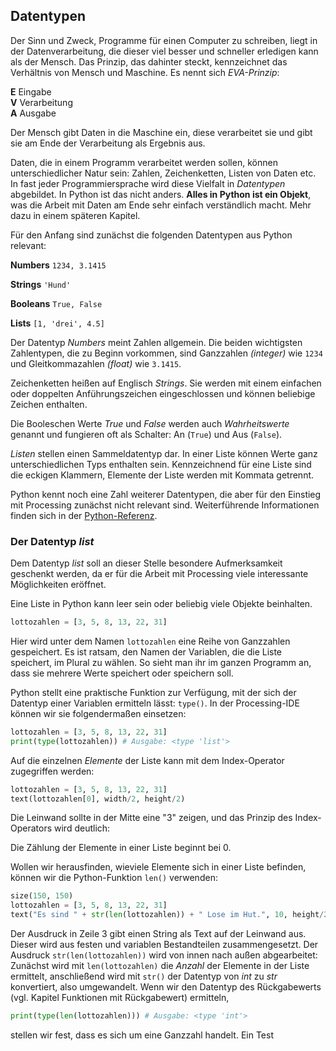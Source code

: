 ## Datentypen

Der Sinn und Zweck, Programme für einen Computer zu schreiben, liegt in der Datenverarbeitung, die dieser viel besser und schneller erledigen kann als der Mensch. Das Prinzip, das dahinter steckt, kennzeichnet das Verhältnis von Mensch und Maschine. Es nennt sich *EVA-Prinzip*:

**E** Eingabe  
**V** Verarbeitung  
**A** Ausgabe

Der Mensch gibt Daten in die Maschine ein, diese verarbeitet sie und gibt sie am Ende der Verarbeitung als Ergebnis aus.

Daten, die in einem Programm verarbeitet werden sollen, können unterschiedlicher Natur sein: Zahlen, Zeichenketten, Listen von Daten etc. In fast jeder Programmiersprache wird diese Vielfalt in *Datentypen* abgebildet. In Python ist das nicht anders. **Alles in Python ist ein Objekt**, was die Arbeit mit Daten am Ende sehr einfach verständlich macht. Mehr dazu in einem späteren Kapitel.

Für den Anfang sind zunächst die folgenden Datentypen aus Python relevant:

**Numbers** `1234, 3.1415`

**Strings** `'Hund'`

**Booleans** `True, False`

**Lists** `[1, 'drei', 4.5]`

Der Datentyp *Numbers* meint Zahlen allgemein. Die beiden wichtigsten Zahlentypen, die zu Beginn vorkommen, sind Ganzzahlen *(integer)* wie `1234` und Gleitkommazahlen *(float)* wie `3.1415`.

Zeichenketten heißen auf Englisch *Strings*. Sie werden mit einem einfachen oder doppelten Anführungszeichen eingeschlossen und können beliebige Zeichen enthalten.

Die Booleschen Werte *True* und *False* werden auch *Wahrheitswerte* genannt und fungieren oft als Schalter: An (`True`) und Aus (`False`).

*Listen* stellen einen Sammeldatentyp dar. In einer Liste können Werte ganz unterschiedlichen Typs enthalten sein. Kennzeichnend für eine Liste sind die eckigen Klammern, Elemente der Liste werden mit Kommata getrennt.

Python kennt noch eine Zahl weiterer Datentypen, die aber für den Einstieg mit Processing zunächst nicht relevant sind. Weiterführende Informationen finden sich in der [Python-Referenz](https://docs.python.org/2.7/library/stdtypes.html).

### Der Datentyp *list*

Dem Datentyp *list* soll an dieser Stelle besondere Aufmerksamkeit geschenkt werden, da er für die Arbeit mit Processing viele interessante Möglichkeiten eröffnet.

Eine Liste in Python kann leer sein oder beliebig viele Objekte beinhalten.

```python
lottozahlen = [3, 5, 8, 13, 22, 31]
```

Hier wird unter dem Namen `lottozahlen` eine Reihe von Ganzzahlen gespeichert. Es ist ratsam, den Namen der Variablen, die die Liste speichert, im Plural zu wählen. So sieht man ihr im ganzen Programm an, dass sie mehrere Werte speichert oder speichern soll.

Python stellt eine praktische Funktion zur Verfügung, mit der sich der Datentyp einer Variablen ermitteln lässt: `type()`. In der Processing-IDE können wir sie folgendermaßen einsetzen:

```python
lottozahlen = [3, 5, 8, 13, 22, 31]
print(type(lottozahlen)) # Ausgabe: <type 'list'>
```

Auf die einzelnen *Elemente* der Liste kann mit dem Index-Operator zugegriffen werden:

```python
lottozahlen = [3, 5, 8, 13, 22, 31]
text(lottozahlen[0], width/2, height/2)
```

Die Leinwand sollte in der Mitte eine "3" zeigen, und das Prinzip des Index-Operators wird deutlich:

<div class="box">
Die Zählung der Elemente in einer Liste beginnt bei 0.
</div>

Wollen wir herausfinden, wieviele Elemente sich in einer Liste befinden, können wir die Python-Funktion `len()` verwenden:

```python
size(150, 150)
lottozahlen = [3, 5, 8, 13, 22, 31]
text("Es sind " + str(len(lottozahlen)) + " Lose im Hut.", 10, height/2)
```

Der Ausdruck in Zeile 3 gibt einen String als Text auf der Leinwand aus. Dieser wird aus festen und variablen Bestandteilen zusammengesetzt. Der Ausdruck `str(len(lottozahlen))` wird von innen nach außen abgearbeitet: Zunächst wird mit `len(lottozahlen)` die *Anzahl* der Elemente in der Liste ermittelt, anschließend wird mit `str()` der Datentyp von *int* zu *str* konvertiert, also umgewandelt. Wenn wir den Datentyp des Rückgabewerts (vgl. Kapitel Funktionen mit Rückgabewert) ermitteln, 

```python
print(type(len(lottozahlen))) # Ausgabe: <type 'int'>
```

stellen wir fest, dass es sich um eine Ganzzahl handelt. Ein Test 
